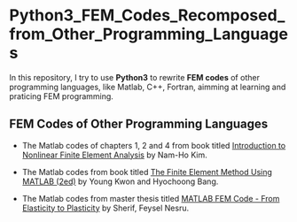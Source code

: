 # Python3_FEM_Codes_Recomposed_from_Other_Programming_Languages

In this repository, I try to use **Python3** to rewrite **FEM codes** of other programming languages, like Matlab, C++, Fortran, aimming at learning and praticing FEM programming.

## FEM Codes of Other Programming Languages

* The Matlab codes of chapters 1, 2 and 4 from book titled [Introduction to Nonlinear Finite Element Analysis](https://link.springer.com/book/10.1007/978-1-4419-1746-1#about) by Nam-Ho Kim.

* The Matlab codes from book titled [The Finite Element Method Using MATLAB (2ed)](https://www.mathworks.com/academia/books/the-finite-element-method-using-matlab-kwon.html?s_tid=books-seo-redirect) by Young Kwon and Hyochoong Bang.

* The Matlab codes from  master thesis titled [MATLAB FEM Code - From Elasticity to Plasticity](http://pdfs.semanticscholar.org/b187/ce0bbf1efdd4bcf314de76644765efe5d092.pdf) by Sherif, Feysel Nesru.
